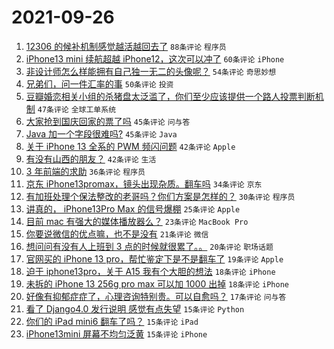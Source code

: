 # 2021-09-26

1. [12306 的候补机制感觉越活越回去了](https://www.v2ex.com/t/804383) `88条评论` `程序员`
1. [iPhone13 mini 续航超越 iPhone12，这次可以冲了](https://www.v2ex.com/t/804252) `60条评论` `iPhone`
1. [非设计师怎么样能拥有自己独一无二的头像呢？](https://www.v2ex.com/t/804317) `54条评论` `奇思妙想`
1. [兄弟们，问一件汇率的事](https://www.v2ex.com/t/804242) `50条评论` `投资`
1. [豆瓣婚恋相关小组的杀猪盘太泛滥了，你们至少应该提供一个路人投票判断机制](https://www.v2ex.com/t/804379) `47条评论` `全球工单系统`
1. [大家抢到国庆回家的票了吗](https://www.v2ex.com/t/804368) `45条评论` `问与答`
1. [Java 加一个字段很难吗?](https://www.v2ex.com/t/804422) `45条评论` `Java`
1. [关于 iPhone 13 全系的 PWM 频闪问题](https://www.v2ex.com/t/804386) `42条评论` `Apple`
1. [有没有山西的朋友？](https://www.v2ex.com/t/804269) `42条评论` `生活`
1. [3 年前端的求助](https://www.v2ex.com/t/804264) `36条评论` `程序员`
1. [京东 iPhone13promax，镜头出现杂质。翻车吗](https://www.v2ex.com/t/804244) `34条评论` `京东`
1. [有加班处理个保法整改的老哥吗？你们方案是怎样的？](https://www.v2ex.com/t/804438) `30条评论` `程序员`
1. [讲真的， iPhone13Pro Max 的信号爆棚](https://www.v2ex.com/t/804456) `25条评论` `Apple`
1. [目前 mac 有强大的媒体播放器么？](https://www.v2ex.com/t/804443) `23条评论` `MacBook Pro`
1. [你要说微信的优点嘛，也不是没有](https://www.v2ex.com/t/804393) `21条评论` `微信`
1. [想问问有没有人上班到 3 点的时候就很累了。。](https://www.v2ex.com/t/804394) `20条评论` `职场话题`
1. [官网买的 iPhone 13 pro，帮忙鉴定下是不是翻车了](https://www.v2ex.com/t/804376) `19条评论` `Apple`
1. [迫于 iphone13pro，关于 A15 我有个大胆的想法](https://www.v2ex.com/t/804478) `18条评论` `iPhone`
1. [未拆的 iPhone 13 256g pro max 可以加 1000 出掉](https://www.v2ex.com/t/804382) `18条评论` `iPhone`
1. [好像有抑郁症症了，心理咨询特别贵。可以自愈吗？](https://www.v2ex.com/t/804266) `17条评论` `问与答`
1. [看了 Django4.0 发行说明 感觉有点失望](https://www.v2ex.com/t/804428) `15条评论` `Python`
1. [你们的 iPad mini6 翻车了吗？](https://www.v2ex.com/t/804349) `15条评论` `iPad`
1. [iPhone13mini 屏幕不均匀泛黄](https://www.v2ex.com/t/804332) `15条评论` `iPhone`
